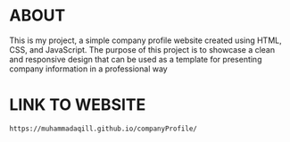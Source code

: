 # ABOUT
This is my project, a simple company profile website created using HTML, CSS, and JavaScript. The purpose of this project is to showcase a clean and responsive design that can be used as a template for presenting company information in a professional way

# LINK TO WEBSITE
```bash
https://muhammadaqill.github.io/companyProfile/
```

